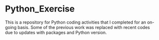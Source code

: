 # Python_Exercise
This is a repository for Python coding activities that I completed for an on-going basis. Some of the previous work was replaced with recent codes due to updates with packages and Python version. 
